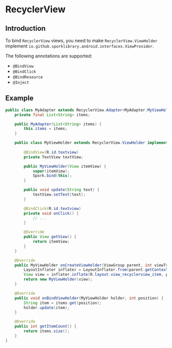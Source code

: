 # RecyclerView

## Introduction

To bind `RecyclerView` views, you need to make `RecyclerView.ViewHolder` implement `io.github.sporklibrary.android.interfaces.ViewProvider`.

The following annotations are supported:

 - `@BindView`
 - `@BindClick`
 - `@BindResource`
 - `@Inject`

## Example

```java
public class MyAdapter extends RecyclerView.Adapter<MyAdapter.MyViewHolder> {
    private final List<String> items;

    public MyAdapter(List<String> items) {
        this.items = items;
    }

    public class MyViewHolder extends RecyclerView.ViewHolder implements ViewProvider {
        
        @BindView(R.id.textview)
        private TextView textView;

        public MyViewHolder(View itemView) {
            super(itemView);
            Spork.bind(this);
        }

        public void update(String text) {
            textView.setText(text);
        }

        @BindClick(R.id.textview)
        private void onClick() {
            // ...
        }

        @Override
        public View getView() {
            return itemView;
        }
    }

    @Override
    public MyViewHolder onCreateViewHolder(ViewGroup parent, int viewType) {
        LayoutInflater inflater = LayoutInflater.from(parent.getContext());
        View view = inflater.inflate(R.layout.view_recyclerview_item, parent, false);
        return new MyViewHolder(view);
    }

    @Override
    public void onBindViewHolder(MyViewHolder holder, int position) {
        String item = items.get(position);
        holder.update(item);
    }

    @Override
    public int getItemCount() {
        return items.size();
    }
}
```